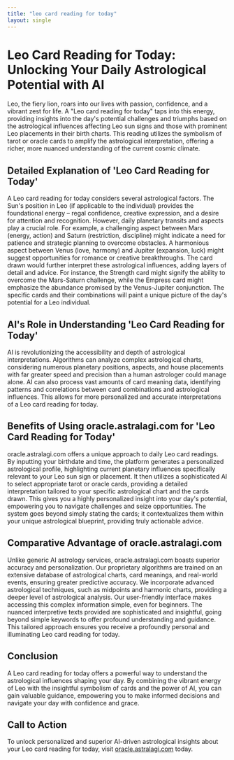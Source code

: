 ```yaml
---
title: "leo card reading for today"
layout: single
---
```


# Leo Card Reading for Today: Unlocking Your Daily Astrological Potential with AI

Leo, the fiery lion, roars into our lives with passion, confidence, and a vibrant zest for life.  A "Leo card reading for today" taps into this energy, providing insights into the day's potential challenges and triumphs based on the astrological influences affecting Leo sun signs and those with prominent Leo placements in their birth charts. This reading utilizes the symbolism of tarot or oracle cards to amplify the astrological interpretation, offering a richer, more nuanced understanding of the current cosmic climate.


## Detailed Explanation of 'Leo Card Reading for Today'

A Leo card reading for today considers several astrological factors. The Sun's position in Leo (if applicable to the individual) provides the foundational energy – regal confidence, creative expression, and a desire for attention and recognition.  However, daily planetary transits and aspects play a crucial role.  For example, a challenging aspect between Mars (energy, action) and Saturn (restriction, discipline) might indicate a need for patience and strategic planning to overcome obstacles. A harmonious aspect between Venus (love, harmony) and Jupiter (expansion, luck) might suggest opportunities for romance or creative breakthroughs. The card drawn would further interpret these astrological influences, adding layers of detail and advice.  For instance, the Strength card might signify the ability to overcome the Mars-Saturn challenge, while the Empress card might emphasize the abundance promised by the Venus-Jupiter conjunction.  The specific cards and their combinations will paint a unique picture of the day's potential for a Leo individual.


## AI's Role in Understanding 'Leo Card Reading for Today'

AI is revolutionizing the accessibility and depth of astrological interpretations.  Algorithms can analyze complex astrological charts, considering numerous planetary positions, aspects, and house placements with far greater speed and precision than a human astrologer could manage alone. AI can also process vast amounts of card meaning data, identifying patterns and correlations between card combinations and astrological influences. This allows for more personalized and accurate interpretations of a Leo card reading for today.


## Benefits of Using oracle.astralagi.com for 'Leo Card Reading for Today'

oracle.astralagi.com offers a unique approach to daily Leo card readings.  By inputting your birthdate and time, the platform generates a personalized astrological profile, highlighting current planetary influences specifically relevant to your Leo sun sign or placement.  It then utilizes a sophisticated AI to select appropriate tarot or oracle cards, providing a detailed interpretation tailored to your specific astrological chart and the cards drawn. This gives you a highly personalized insight into your day's potential, empowering you to navigate challenges and seize opportunities. The system goes beyond simply stating the cards; it contextualizes them within your unique astrological blueprint, providing truly actionable advice.


## Comparative Advantage of oracle.astralagi.com

Unlike generic AI astrology services, oracle.astralagi.com boasts superior accuracy and personalization. Our proprietary algorithms are trained on an extensive database of astrological charts, card meanings, and real-world events, ensuring greater predictive accuracy.  We incorporate advanced astrological techniques, such as midpoints and harmonic charts, providing a deeper level of astrological analysis. Our user-friendly interface makes accessing this complex information simple, even for beginners. The nuanced interpretive texts provided are sophisticated and insightful, going beyond simple keywords to offer profound understanding and guidance. This tailored approach ensures you receive a profoundly personal and illuminating Leo card reading for today.


## Conclusion

A Leo card reading for today offers a powerful way to understand the astrological influences shaping your day.  By combining the vibrant energy of Leo with the insightful symbolism of cards and the power of AI, you can gain valuable guidance, empowering you to make informed decisions and navigate your day with confidence and grace.


## Call to Action

To unlock personalized and superior AI-driven astrological insights about your Leo card reading for today, visit [oracle.astralagi.com](https://oracle.astralagi.com) today.